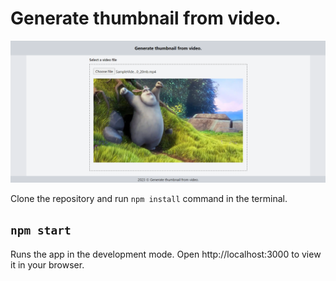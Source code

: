 # Generate thumbnail from video.

![image info](./_docs/cover-photo.png)

Clone the repository and run `npm install` command in the terminal.

## `npm start`

Runs the app in the development mode.
Open http://localhost:3000 to view it in your browser.
